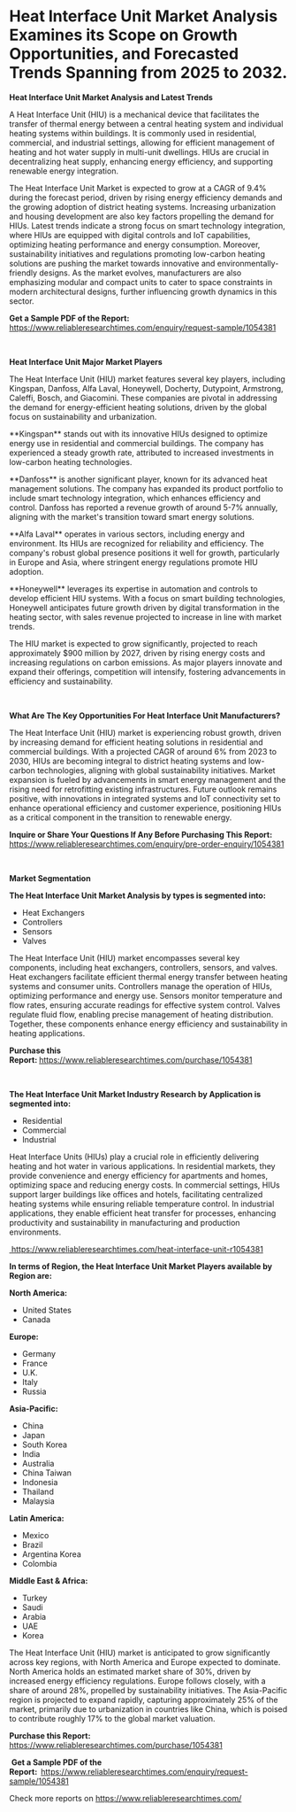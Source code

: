 <p><h1>Heat Interface Unit Market Analysis Examines its Scope on Growth Opportunities, and Forecasted Trends Spanning from 2025 to 2032.</h1></p><p><strong>Heat Interface Unit Market Analysis and Latest Trends</strong></p>
<p><p>A Heat Interface Unit (HIU) is a mechanical device that facilitates the transfer of thermal energy between a central heating system and individual heating systems within buildings. It is commonly used in residential, commercial, and industrial settings, allowing for efficient management of heating and hot water supply in multi-unit dwellings. HIUs are crucial in decentralizing heat supply, enhancing energy efficiency, and supporting renewable energy integration.</p><p>The Heat Interface Unit Market is expected to grow at a CAGR of 9.4% during the forecast period, driven by rising energy efficiency demands and the growing adoption of district heating systems. Increasing urbanization and housing development are also key factors propelling the demand for HIUs. Latest trends indicate a strong focus on smart technology integration, where HIUs are equipped with digital controls and IoT capabilities, optimizing heating performance and energy consumption. Moreover, sustainability initiatives and regulations promoting low-carbon heating solutions are pushing the market towards innovative and environmentally-friendly designs. As the market evolves, manufacturers are also emphasizing modular and compact units to cater to space constraints in modern architectural designs, further influencing growth dynamics in this sector.</p></p>
<p><strong>Get a Sample PDF of the Report:&nbsp;</strong> <a href="https://www.reliableresearchtimes.com/enquiry/request-sample/1054381?utm_campaign=2479&utm_medium=2&utm_source=Github&utm_content=ia&utm_term=23022025&utm_id=heat-interface-unit">https://www.reliableresearchtimes.com/enquiry/request-sample/1054381</a></p>
<p>&nbsp;</p>
<p><strong>Heat Interface Unit Major Market Players</strong></p>
<p><p>The Heat Interface Unit (HIU) market features several key players, including Kingspan, Danfoss, Alfa Laval, Honeywell, Docherty, Dutypoint, Armstrong, Caleffi, Bosch, and Giacomini. These companies are pivotal in addressing the demand for energy-efficient heating solutions, driven by the global focus on sustainability and urbanization.</p><p>**Kingspan** stands out with its innovative HIUs designed to optimize energy use in residential and commercial buildings. The company has experienced a steady growth rate, attributed to increased investments in low-carbon heating technologies.</p><p>**Danfoss** is another significant player, known for its advanced heat management solutions. The company has expanded its product portfolio to include smart technology integration, which enhances efficiency and control. Danfoss has reported a revenue growth of around 5-7% annually, aligning with the market's transition toward smart energy solutions.</p><p>**Alfa Laval** operates in various sectors, including energy and environment. Its HIUs are recognized for reliability and efficiency. The company's robust global presence positions it well for growth, particularly in Europe and Asia, where stringent energy regulations promote HIU adoption.</p><p>**Honeywell** leverages its expertise in automation and controls to develop efficient HIU systems. With a focus on smart building technologies, Honeywell anticipates future growth driven by digital transformation in the heating sector, with sales revenue projected to increase in line with market trends.</p><p>The HIU market is expected to grow significantly, projected to reach approximately $900 million by 2027, driven by rising energy costs and increasing regulations on carbon emissions. As major players innovate and expand their offerings, competition will intensify, fostering advancements in efficiency and sustainability.</p></p>
<p>&nbsp;</p>
<p><strong>What Are The Key Opportunities For Heat Interface Unit Manufacturers?</strong></p>
<p><p>The Heat Interface Unit (HIU) market is experiencing robust growth, driven by increasing demand for efficient heating solutions in residential and commercial buildings. With a projected CAGR of around 6% from 2023 to 2030, HIUs are becoming integral to district heating systems and low-carbon technologies, aligning with global sustainability initiatives. Market expansion is fueled by advancements in smart energy management and the rising need for retrofitting existing infrastructures. Future outlook remains positive, with innovations in integrated systems and IoT connectivity set to enhance operational efficiency and customer experience, positioning HIUs as a critical component in the transition to renewable energy.</p></p>
<p><strong>Inquire or Share Your Questions If Any Before Purchasing This Report:</strong> <a href="https://www.reliableresearchtimes.com/enquiry/pre-order-enquiry/1054381?utm_campaign=2479&utm_medium=2&utm_source=Github&utm_content=ia&utm_term=23022025&utm_id=heat-interface-unit">https://www.reliableresearchtimes.com/enquiry/pre-order-enquiry/1054381</a></p>
<p>&nbsp;</p>
<p><strong>Market Segmentation</strong></p>
<p><strong>The Heat Interface Unit Market Analysis by types is segmented into:</strong></p>
<p><ul><li>Heat Exchangers</li><li>Controllers</li><li>Sensors</li><li>Valves</li></ul></p>
<p><p>The Heat Interface Unit (HIU) market encompasses several key components, including heat exchangers, controllers, sensors, and valves. Heat exchangers facilitate efficient thermal energy transfer between heating systems and consumer units. Controllers manage the operation of HIUs, optimizing performance and energy use. Sensors monitor temperature and flow rates, ensuring accurate readings for effective system control. Valves regulate fluid flow, enabling precise management of heating distribution. Together, these components enhance energy efficiency and sustainability in heating applications.</p></p>
<p><strong>Purchase this Report:&nbsp;</strong><a href="https://www.reliableresearchtimes.com/purchase/1054381?utm_campaign=2479&utm_medium=2&utm_source=Github&utm_content=ia&utm_term=23022025&utm_id=heat-interface-unit">https://www.reliableresearchtimes.com/purchase/1054381</a></p>
<p>&nbsp;</p>
<p><strong>The Heat Interface Unit Market Industry Research by Application is segmented into:</strong></p>
<p><ul><li>Residential</li><li>Commercial</li><li>Industrial</li></ul></p>
<p><p>Heat Interface Units (HIUs) play a crucial role in efficiently delivering heating and hot water in various applications. In residential markets, they provide convenience and energy efficiency for apartments and homes, optimizing space and reducing energy costs. In commercial settings, HIUs support larger buildings like offices and hotels, facilitating centralized heating systems while ensuring reliable temperature control. In industrial applications, they enable efficient heat transfer for processes, enhancing productivity and sustainability in manufacturing and production environments.</p></p>
<p><a href="https://www.reliableresearchtimes.com/heat-interface-unit-r1054381?utm_campaign=2479&utm_medium=2&utm_source=Github&utm_content=ia&utm_term=23022025&utm_id=heat-interface-unit">&nbsp;https://www.reliableresearchtimes.com/heat-interface-unit-r1054381</a></p>
<p><strong>In terms of Region, the Heat Interface Unit Market Players available by Region are:</strong></p>
<p>
    <p> <strong> North America: </strong>
        <ul>
            <li>United States</li>
            <li>Canada</li>
        </ul>
        </p> 
    <p> <strong> Europe: </strong>
        <ul>
            <li>Germany</li>
            <li>France</li>
            <li>U.K.</li>
            <li>Italy</li>
            <li>Russia</li>
        </ul>
        </p> 
    <p> <strong> Asia-Pacific: </strong>
        <ul>
            <li>China</li>
            <li>Japan</li>
            <li>South Korea</li>
            <li>India</li>
            <li>Australia</li>
            <li>China Taiwan</li>
            <li>Indonesia</li>
            <li>Thailand</li>
            <li>Malaysia</li>
        </ul>
        </p> 
    <p> <strong> Latin America: </strong>
        <ul>
            <li>Mexico</li>
            <li>Brazil</li>
            <li>Argentina Korea</li>
            <li>Colombia</li>
        </ul>
        </p> 
    <p> <strong> Middle East & Africa: </strong>
        <ul>
            <li>Turkey</li>
            <li>Saudi</li>
            <li>Arabia</li>
            <li>UAE</li>
            <li>Korea</li>
        </ul>
    </p>
    </p>
<p><p>The Heat Interface Unit (HIU) market is anticipated to grow significantly across key regions, with North America and Europe expected to dominate. North America holds an estimated market share of 30%, driven by increased energy efficiency regulations. Europe follows closely, with a share of around 28%, propelled by sustainability initiatives. The Asia-Pacific region is projected to expand rapidly, capturing approximately 25% of the market, primarily due to urbanization in countries like China, which is poised to contribute roughly 17% to the global market valuation.</p></p>
<p><strong>Purchase this Report: </strong><a href="https://www.reliableresearchtimes.com/purchase/1054381?utm_campaign=2479&utm_medium=2&utm_source=Github&utm_content=ia&utm_term=23022025&utm_id=heat-interface-unit">https://www.reliableresearchtimes.com/purchase/1054381</a></p>
<p>&nbsp;<strong>Get a Sample PDF of the Report:&nbsp;&nbsp;</strong><a href="https://www.reliableresearchtimes.com/enquiry/request-sample/1054381?utm_campaign=2479&utm_medium=2&utm_source=Github&utm_content=ia&utm_term=23022025&utm_id=heat-interface-unit">https://www.reliableresearchtimes.com/enquiry/request-sample/1054381</a></p>
<p><strong></strong></p>
<p>Check more reports on <a href="https://www.reliableresearchtimes.com/?utm_campaign=2479&utm_medium=2&utm_source=Github&utm_content=ia&utm_term=23022025&utm_id=heat-interface-unit">https://www.reliableresearchtimes.com/</a></p>